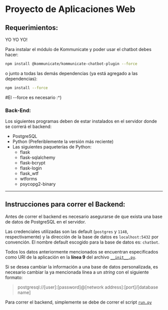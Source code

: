 # Proyecto de Aplicaciones Web

## Requerimientos:

YO YO YO!

Para instalar el módulo de Kommunicate y poder usar el chatbot debes hacer:

```sh
npm install @kommunicate/kommunicate-chatbot-plugin --force
```

o junto a todas las demás dependencias (ya está agregado a las dependencias):

```sh
npm install --force
```

#El --force es necesario :^)

### Back-End:

Los siguientes programas deben de estar instalados en el servidor donde se correrá el backend:

- PostgreSQL
- Python (Preferiblemente la versión más reciente)
- Las siguientes paqueterías de Python:
  - flask
  - flask-sqlalchemy
  - flask-bcrypt
  - flask-login
  - flask_wtf
  - wtforms
  - psycopg2-binary

---

## Instrucciones para correr el Backend:

Antes de correr el backend es necesario asegurarse de que exista una base de datos de PostgreSQL en el servidor.

Las credenciales utilizadas son las default (`postgres` y `1148`, respectivamente) y la dirección de la base de datos es `localhost:5432` por convención. El nombre default escogido para la base de datos es: `chatbot`.

Todos los datos anteriormente mencionados se encuentran especificados como URI de la aplicación en la **línea 9** del archivo [`__init__.py`](backend/chatbot_back/__init__.py).

Si se desea cambiar la información a una base de datos personalizada, es necesario cambiar la ya mencionada línea a un _string_ con el siguiente formato:

> postgresql://[user]:[password]@[network address]:[port]/[database name]

Para correr el backend, simplemente se debe de correr el script [`run.py`](backend/run.py)
